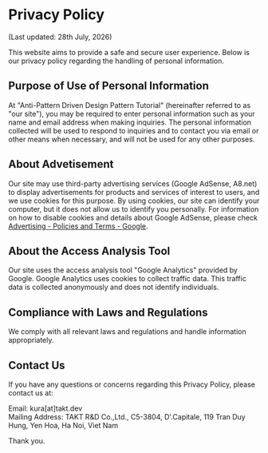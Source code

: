 # Privacy Policy

(Last updated: 28th July, 2026)

This website aims to provide a safe and secure user experience. Below is our privacy policy regarding the handling of personal information.

## Purpose of Use of Personal Information

At "Anti-Pattern Driven Design Pattern Tutorial" (hereinafter referred to as "our site"), you may be required to enter personal information such as your name and email address when making inquiries. The personal information collected will be used to respond to inquiries and to contact you via email or other means when necessary, and will not be used for any other purposes.

## About Advetisement

Our site may use third-party advertising services (Google AdSense, A8.net) to display advertisements for products and services of interest to users, and we use cookies for this purpose. By using cookies, our site can identify your computer, but it does not allow us to identify you personally. For information on how to disable cookies and details about Google AdSense, please check [Advertising - Policies and Terms - Google](https://policies.google.com/technologies/ads?gl=jp&hl=en).

## About the Access Analysis Tool

Our site uses the access analysis tool "Google Analytics" provided by Google. Google Analytics uses cookies to collect traffic data. This traffic data is collected anonymously and does not identify individuals.

## Compliance with Laws and Regulations

We comply with all relevant laws and regulations and handle information appropriately.

## Contact Us

If you have any questions or concerns regarding this Privacy Policy, please contact us at:

Email: kura[at]takt.dev<br />
Mailing Address: TAKT R&D Co.,Ltd., C5-3804, D'.Capitale, 119 Tran Duy Hung, Yen Hoa, Ha Noi, Viet Nam

Thank you.
